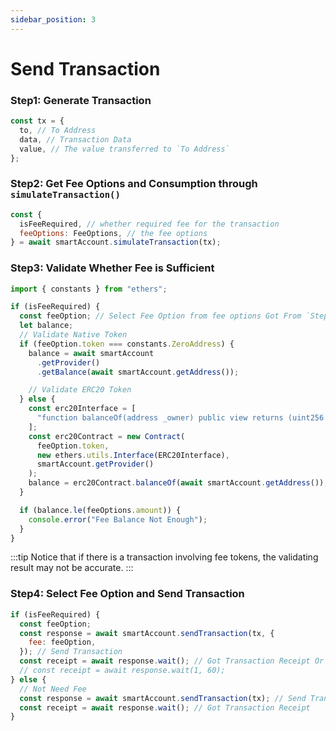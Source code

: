 ```yaml
---
sidebar_position: 3
---
```


# Send Transaction

### Step1: Generate Transaction

```jsx
const tx = {
  to, // To Address
  data, // Transaction Data
  value, // The value transferred to `To Address`
};
```

### Step2: Get Fee Options and Consumption through `simulateTransaction()`

```jsx
const {
  isFeeRequired, // whether required fee for the transaction
  feeOptions: FeeOptions, // the fee options
} = await smartAccount.simulateTransaction(tx);
```

### Step3: **Validate Whether Fee is Sufficient**

```jsx
import { constants } from "ethers";

if (isFeeRequired) {
  const feeOption; // Select Fee Option from fee options Got From `Step1`
  let balance;
  // Validate Native Token
  if (feeOption.token === constants.ZeroAddress) {
    balance = await smartAccount
      .getProvider()
      .getBalance(await smartAccount.getAddress());

    // Validate ERC20 Token
  } else {
    const erc20Interface = [
      "function balanceOf(address _owner) public view returns (uint256 balance)",
    ];
    const erc20Contract = new Contract(
      feeOption.token,
      new ethers.utils.Interface(ERC20Interface),
      smartAccount.getProvider()
    );
    balance = erc20Contract.balanceOf(await smartAccount.getAddress());
  }

  if (balance.le(feeOptions.amount)) {
    console.error("Fee Balance Not Enough");
  }
}
```

:::tip
Notice that if there is a transaction involving fee tokens, the validating result may not be accurate.
:::

### Step4: Select Fee Option and Send Transaction

```jsx
if (isFeeRequired) {
  const feeOption;
  const response = await smartAccount.sendTransaction(tx, {
    fee: feeOption,
  }); // Send Transaction
  const receipt = await response.wait(); // Got Transaction Receipt Or Wait For at most 60 seconds
  // const receipt = await response.wait(1, 60);
} else {
  // Not Need Fee
  const response = await smartAccount.sendTransaction(tx); // Send Transaction
  const receipt = await response.wait(); // Got Transaction Receipt
}
```